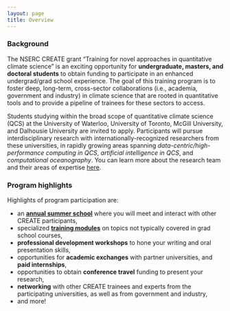 ```yaml
---
layout: page
title: Overview
---
```


### Background
The NSERC CREATE grant “Training for novel approaches in quantitative climate science” is 
an exciting opportunity for **undergraduate, masters, and doctoral students** to obtain funding to 
participate in an enhanced undergrad/grad school experience. The goal of this training program is 
to foster deep, long-term, cross-sector collaborations (i.e., academia, government and industry) in
climate science that are rooted in quantitative tools and to provide a pipeline of trainees for these
sectors to access.

Students studying within the broad scope of quantitative climate science (QCS) at the University
of Waterloo, University of Toronto, McGill University, and Dalhousie University are invited to apply.
Participants will pursue interdisciplinary research with internationally-recognized researchers from
these universities, in rapidly growing areas spanning _data-centric/high-performance computing in
QCS_, _artificial intelligence in QCS_, and _computational oceanography_. You can learn more about the 
research team and their areas of expertise [here](https://qcs-create2024.github.io/qcs_co_pis/).

### Program highlights
Highlights of program participation are:
* an [**annual summer school**](https://qcs-create2024.github.io/about_summer_school/) where you will meet and interact with other CREATE participants,
* specialized [**training modules**](https://qcs-create2024.github.io/modules/modules_main/) on topics not typically covered in grad school courses,
* **professional development workshops** to hone your writing and oral presentation skills,
* opportunities for **academic exchanges** with partner universities, and **paid internships**,
* opportunities to obtain **conference travel** funding to present your research,
* **networking** with other CREATE trainees and experts from the participating universities, as well as from government and industry,
* and more!

